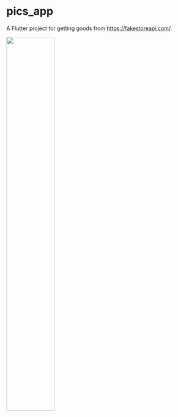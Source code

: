 # pics_app

A Flutter project for getting goods from https://fakestoreapi.com/.

<img src="https://user-images.githubusercontent.com/43206671/106392606-6f0a4680-6414-11eb-97f4-acf3e46adacf.png" width="50%"></img>


